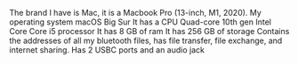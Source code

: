 The brand I have is Mac, it is a Macbook Pro (13-inch, M1, 2020).
My operating system macOS Big Sur
It has a CPU Quad-core 10th gen Intel Core Core i5 processor 
It has 8 GB of ram
It has 256 GB of storage
Contains the addresses of all my bluetooth files, has file transfer, file exchange, and internet sharing.
Has 2 USBC ports and an audio jack

